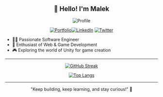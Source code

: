 <h2 align="center">👋 Hello! I'm Malek</h2>
<div align="center"> 

 ![Profile](https://komarev.com/ghpvc/?username=MalekD5&label=Profile%20views&color=0e75b6&style=for-the-badge)
  
 [![Portfolio](https://img.shields.io/badge/Portfolio-black?logo=firefox&style=for-the-badge)](https://malekd5.vercel.app)[![LinkedIn](https://img.shields.io/badge/LinkedIn-0077B5?style=for-the-badge&logo=linkedin&logoColor=white)](https://www.linkedin.com/in/malek-s-20a477250/) [![Twitter](https://img.shields.io/badge/Twitter-000000?style=for-the-badge&logo=x&logoColor=white)](https://x.com/malek_d5)
  
</div>

- 👨‍💻 Passionate Software Engineer
- 💎 Enthusiast of Web & Game Development
- 🎮 Exploring the world of Unity for game creation

---

<div align="center">

[![GitHub Streak](https://github-readme-streak-stats.herokuapp.com/?user=MalekD5&theme=light)](https://github.com/DenverCoder1/github-readme-streak-stats)

[![Top Langs](https://github-readme-stats.vercel.app/api/top-langs/?username=malekd5&layout=compact)](https://github.com/anuraghazra/github-readme-stats)

</div>

---
<div align="center">
  "Keep building, keep learning, and stay curious!" 🚀
</div>
